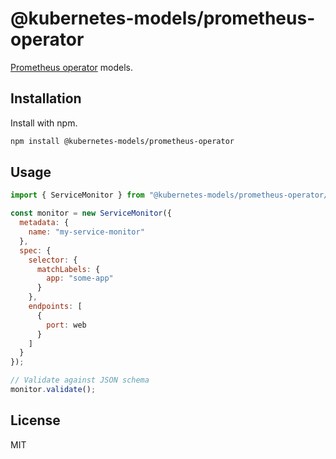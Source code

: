 # @kubernetes-models/prometheus-operator

[Prometheus operator](https://github.com/prometheus-operator/prometheus-operator/) models.

## Installation

Install with npm.

```sh
npm install @kubernetes-models/prometheus-operator
```

## Usage

```js
import { ServiceMonitor } from "@kubernetes-models/prometheus-operator/monitoring.coreos.com/ServiceMonitor";

const monitor = new ServiceMonitor({
  metadata: {
    name: "my-service-monitor"
  },
  spec: {
    selector: {
      matchLabels: {
        app: "some-app"
      }
    },
    endpoints: [
      {
        port: web
      }
    ]
  }
});

// Validate against JSON schema
monitor.validate();
```

## License

MIT
